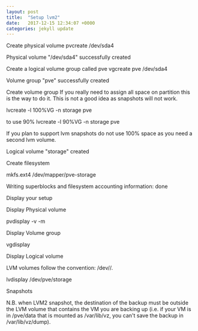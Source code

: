 ```yaml
---
layout: post
title:  "Setup lvm2"
date:   2017-12-15 12:34:07 +0000
categories: jekyll update
---
```


Create physical volume
pvcreate /dev/sda4

Physical volume "/dev/sda4" successfully created

Create a logical volume group called pve
vgcreate pve /dev/sda4

Volume group "pve" successfully created

Create volume group
If you really need to assign all space on partition this is the way to do it. This is not a good idea as snapshots will not work.

lvcreate -l 100%VG -n storage pve

to use 90%
lvcreate -l 90%VG -n storage pve

If you plan to support lvm snapshots do not use 100% space as you need a second lvm volume.

Logical volume "storage" created

Create filesystem

mkfs.ext4 /dev/mapper/pve-storage

Writing superblocks and filesystem accounting information: done

Display your setup

Display Physical volume

pvdisplay -v -m

Display Volume group

vgdisplay

Display Logical volume

LVM volumes follow the convention: /dev//.

lvdisplay /dev/pve/storage

Snapshots

N.B. when LVM2 snapshot, the destination of the backup must be outside the LVM volume that contains the VM you are backing up (i.e. if your VM is in /pve/data that is mounted as /var/lib/vz, you can't save the backup in /var/lib/vz/dump).

